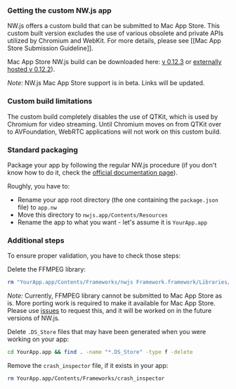 ### Getting the custom NW.js app

NW.js offers a custom build that can be submitted to Mac App Store. This custom built version excludes the use of various obsolete and private APIs utilized by Chromium and WebKit. For more details, please see [[Mac App Store Submission Guideline]].

Mac App Store NW.js build can be downloaded here: [v 0.12.3](http://buildbot-master.nwjs.io:8010/builders/mac64_nw12_mas) or [externally hosted v 0.12.2](https://github.com/alexeyst/node-webkit-macappstore/archive/master.zip)).

*Note:* NW.js Mac App Store support is in beta. Links will be updated.

### Custom build limitations

The custom build completely disables the use of QTKit, which is used by Chromium for video streaming. Until Chromium moves on from QTKit over to AVFoundation, WebRTC applications will not work on this custom build.

### Standard packaging

Package your app by following the regular NW.js procedure (if you don't know how to do it, check the [official documentation page](https://github.com/nwjs/nw.js/wiki/How-to-package-and-distribute-your-apps)).

Roughly, you have to:

* Rename your app root directory (the one containing the `package.json` file) to `app.nw`
* Move this directory to `nwjs.app/Contents/Resources`
* Rename the app to what you want - let's assume it is `YourApp.app`

### Additional steps

To ensure proper validation, you have to check those steps:

Delete the FFMPEG library:

```bash
rm "YourApp.app/Contents/Frameworks/nwjs Framework.framework/Libraries/ffmpegsumo.so"
```

*Note:* Currently, FFMPEG library cannot be submitted to Mac App Store as is. More porting work is required to make it available for Mac App Store. Please use [issues](https://github.com/nwjs/nw.js/issues) to request this, and it will be worked on in the future versions of NW.js.

Delete `.DS_Store` files that may have been generated when you were working on your app:

```bash
cd YourApp.app && find . -name "*.DS_Store" -type f -delete
```

Remove the `crash_inspector` file, if it exists in your app:

```bash
rm YourApp.app/Contents/Frameworks/crash_inspector
```
